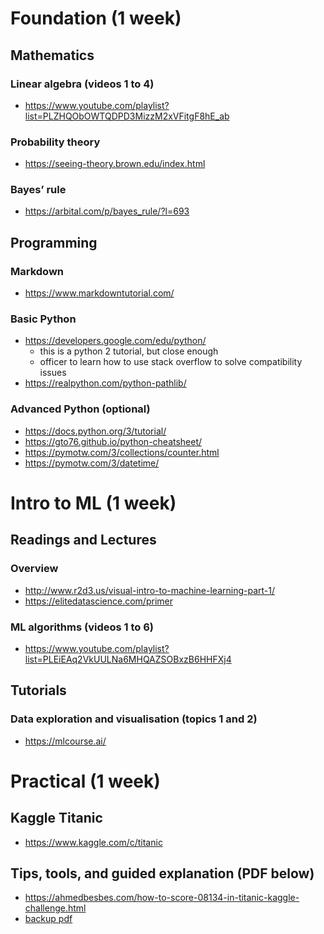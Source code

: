 #   Foundation (1 week)

##  Mathematics

### Linear algebra (videos 1 to 4) 
*   https://www.youtube.com/playlist?list=PLZHQObOWTQDPD3MizzM2xVFitgF8hE_ab

### Probability theory
*   https://seeing-theory.brown.edu/index.html

### Bayes’ rule
*   https://arbital.com/p/bayes_rule/?l=693


##  Programming

### Markdown
*   https://www.markdowntutorial.com/

### Basic Python
*   https://developers.google.com/edu/python/
    -   this is a python 2 tutorial, but close enough
    -   officer to learn how to use stack overflow to solve compatibility issues
*   https://realpython.com/python-pathlib/

### Advanced Python (optional)
*   https://docs.python.org/3/tutorial/
*   https://gto76.github.io/python-cheatsheet/
*   https://pymotw.com/3/collections/counter.html
*   https://pymotw.com/3/datetime/



#   Intro to ML (1 week)

##  Readings and Lectures

### Overview
*   http://www.r2d3.us/visual-intro-to-machine-learning-part-1/
*   https://elitedatascience.com/primer

### ML algorithms (videos 1 to 6)
*   https://www.youtube.com/playlist?list=PLEiEAq2VkUULNa6MHQAZSOBxzB6HHFXj4


##  Tutorials
### Data exploration and visualisation (topics 1 and 2)
*   https://mlcourse.ai/



#   Practical (1 week)

##  Kaggle Titanic
*   https://www.kaggle.com/c/titanic

##  Tips, tools, and guided explanation (PDF below)
*   https://ahmedbesbes.com/how-to-score-08134-in-titanic-kaggle-challenge.html
*   [backup pdf](ahmedbesbes-titanic.pdf)